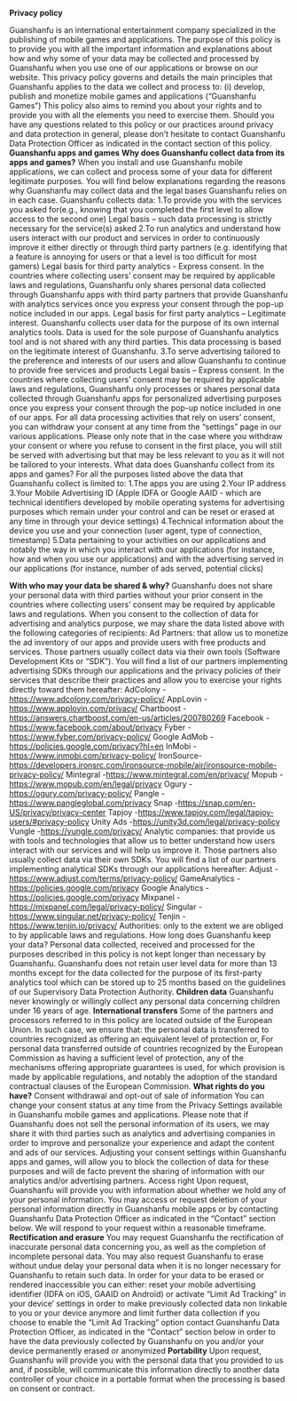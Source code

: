 **Privacy policy**
 
Guanshanfu is an international entertainment company specialized in the publishing of mobile games and applications. 
The purpose of this policy is to provide you with all the important information and explanations about how and why some of your data may be collected and processed by Guanshanfu when you use one of our applications or browse on our website. This privacy policy governs and details the main principles that Guanshanfu applies to the data we collect and process to:
(i) develop, publish and monetize mobile games and applications (“Guanshanfu Games”)
This policy also aims to remind you about your rights and to provide you with all the elements you need to exercise them.
Should you have any questions related to this policy or our practices around privacy and data protection in general, please don’t hesitate to contact Guanshanfu Data Protection Officer as indicated in the contact section of this policy. 
**Guanshanfu apps and games**
**Why does Guanshanfu collect data from its apps and games?**
When you install and use Guanshanfu mobile applications, we can collect and process some of your data for different legitimate purposes.
You will find below explanations regarding the reasons why Guanshanfu may collect data and the legal bases Guanshanfu relies on in each case. 
Guanshanfu collects data: 
1.To provide you with the services you asked for(e.g., knowing that you completed the first level to allow access to the second one)
Legal basis – such data processing is strictly necessary for the service(s) asked
2.To run analytics and understand how users interact with our product and services in order to continuously improve it either directly or through third party partners
(e.g. identifying that a feature is annoying for users or that a level is too difficult for most gamers)
Legal basis for third party analytics - Express consent. In the countries where collecting users’ consent may be required by applicable laws and regulations, Guanshanfu only shares personal data collected through Guanshanfu apps with third party partners that provide Guanshanfu with analytics services once you express your consent through the pop-up notice included in our apps.
Legal basis for first party analytics – Legitimate interest. Guanshanfu collects user data for the purpose of its own internal analytics tools. Data is used for the sole purpose of Guanshanfu analytics tool and is not shared with any third parties. This data processing is based on the legitimate interest of Guanshanfu.
3.To serve advertising tailored to the preference and interests of our users
and allow Guanshanfu to continue to provide free services and products
Legal basis – Express consent. In the countries where collecting users’ consent may be required by applicable laws and regulations, Guanshanfu only processes or shares personal data collected through Guanshanfu apps for personalized advertising purposes once you express your consent through the pop-up notice included in one of our apps.
For all data processing activities that rely on users’ consent, you can withdraw your consent at any time from the “settings” page in our various applications.
Please only note that in the case where you withdraw your consent or where you refuse to consent in the first place, you will still be served with advertising but that may be less relevant to you as it will not be tailored to your interests.
What data does Guanshanfu collect from its apps and games?
For all the purposes listed above the data that Guanshanfu collect is limited to:
1.The apps you are using
2.Your IP address
3.Your Mobile Advertising ID (Apple IDFA or Google AAID - which are technical identifiers developed by mobile operating systems for advertising purposes which remain under your control and can be reset or erased at any time in through your device settings)
4.Technical information about the device you use and your connection (user agent, type of connection, timestamp)
5.Data pertaining to your activities on our applications and notably the way in which you interact with our applications (for instance, how and when you use our applications) and with the advertising served in our applications (for instance, number of ads served, potential clicks)
 
**With who may your data be shared & why?**
Guanshanfu does not share your personal data with third parties without your prior consent in the countries where collecting users’ consent may be required by applicable laws and regulations. 
When you consent to the collection of data for advertising and analytics purpose, we may share the data listed above with the following categories of recipients:
Ad Partners: that allow us to monetize the ad inventory of our apps and provide users with free products and services.
Those partners usually collect data via their own tools (Software Development Kits or “SDK”). You will find a list of our partners implementing advertising SDKs through our applications and the privacy policies of their services that describe their practices and allow you to exercise your rights directly toward them hereafter:
AdColony -https://www.adcolony.com/privacy-policy/
AppLovin -https://www.applovin.com/privacy/
Chartboost -https://answers.chartboost.com/en-us/articles/200780269
Facebook -https://www.facebook.com/about/privacy
Fyber -https://www.fyber.com/privacy-policy/
Google AdMob -https://policies.google.com/privacy?hl=en 
InMobi -https://www.inmobi.com/privacy-policy/
IronSource-https://developers.ironsrc.com/ironsource-mobile/air/ironsource-mobile-privacy-policy/
Mintegral -https://www.mintegral.com/en/privacy/
Mopub -https://www.mopub.com/en/legal/privacy
Ogury -https://ogury.com/privacy-policy/
Pangle -https://www.pangleglobal.com/privacy
Snap -https://snap.com/en-US/privacy/privacy-center
Tapjoy -https://www.tapjoy.com/legal/tapjoy-users/#privacy-policy
Unity Ads -https://unity3d.com/legal/privacy-policy
Vungle -https://vungle.com/privacy/
Analytic companies: that provide us with tools and technologies that allow us to better understand how users interact with our services and will help us improve it. Those partners also usually collect data via their own SDKs. You will find a list of our partners implementing analytical SDKs through our applications hereafter:
Adjust -https://www.adjust.com/terms/privacy-policy/
GameAnalytics -https://policies.google.com/privacy
Google Analytics -https://policies.google.com/privacy
Mixpanel -https://mixpanel.com/legal/privacy-policy/
Singular -https://www.singular.net/privacy-policy/
Tenjin -https://www.tenjin.io/privacy/
Authorities: only to the extent we are obliged to by applicable laws and regulations.
How long does Guanshanfu keep your data?
Personal data collected, received and processed for the purposes described in this policy is not kept longer than necessary by Guanshanfu. 
Guanshanfu does not retain user level data for more than 13 months except for the data collected for the purpose of its first-party analytics tool which can be stored up to 25 months based on the guidelines of our Supervisory Data Protection Authority.
**Children data**
Guanshanfu never knowingly or willingly collect any personal data concerning children under 16 years of age.
**International transfers**
Some of the partners and processors referred to in this policy are located outside of the European Union.
In such case, we ensure that:
the personal data is transferred to countries recognized as offering an equivalent level of protection or,
For personal data transferred outside of countries recognized by the European Commission as having a sufficient level of protection, any of the mechanisms offering appropriate guarantees is used, for which provision is made by applicable regulations, and notably the adoption of the standard contractual clauses of the European Commission.
**What rights do you have?**
Consent withdrawal and opt-out of sale of information
You can change your consent status at any time from the Privacy Settings available in Guanshanfu mobile games and applications. 
Please note that if Guanshanfu does not sell the personal information of its users, we may share it with third parties such as analytics and advertising companies in order to improve and personalize your experience and adapt the content and ads of our services. 
Adjusting your consent settings within Guanshanfu apps and games, will allow you to block the collection of data for these purposes and will de facto prevent the sharing of information with our analytics and/or advertising partners.
Access right
Upon request, Guanshanfu will provide you with information about whether we hold any of your personal information. You may access or request deletion of your personal information directly in Guanshanfu mobile apps or by contacting Guanshanfu Data Protection Officer as indicated in the “Contact” section below. We will respond to your request within a reasonable timeframe.
**Rectification and erasure**
You may request Guanshanfu the rectification of inaccurate personal data concerning you, as well as the completion of incomplete personal data. You may also request Guanshanfu to erase without undue delay your personal data when it is no longer necessary for Guanshanfu to retain such data.
In order for your data to be erased or rendered inaccessible you can either: 
reset your mobile advertising identifier (IDFA on iOS, GAAID on Androïd) or activate “Limit Ad Tracking” in your device’ settings in order to make previously collected data non linkable to you or your device anymore and limit further data collection if you choose to enable the “Limit Ad Tracking” option
contact Guanshanfu Data Protection Officer, as indicated in the “Contact” section below in order to have the data previously collected by Guanshanfu on you and/or your device permanently erased or anonymized
**Portability**
Upon request, Guanshanfu will provide you with the personal data that you provided to us and, if possible, will communicate this information directly to another data controller of your choice in a portable format when the processing is based on consent or contract.
